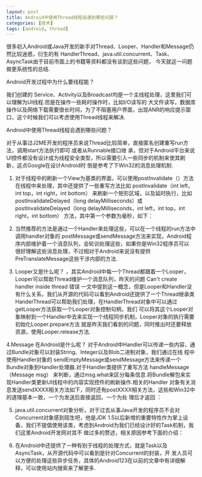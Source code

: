 ```yaml
---
layout: post
title: Android中使用Thread线程会遇到哪些问题？
categories: [技术]
tags: [android, thread]
---
```


很多初入Android或Java开发的新手对Thread、Looper、Handler和Message仍然比较迷惑，衍生的有 HandlerThread、java.util.concurrent、Task、AsyncTask由于目前市面上的书籍等资料都没有谈到这些问题， 今天就这一问题做更系统性的总结.

Android开发过程中为什么要线程能？

我们创建的 Service、Activity以及Broadcast均是一个主线程处理，这里我们可以理解为UI线程.但是在操作一些耗时操作时，比如I/O读写的 大文件读写，数据库操作以及网络下载需要很长时间，为了不阻塞用户界面，出现ANR的响应提示窗口，这个时候我们可以考虑使用Thread线程来解决.

Android中使用Thread线程会遇到哪些问题？

对于从事过J2ME开发的程序员来说Thread比较简单，直接匿名创建重写run方法，调用start方法执行即可.或者从Runnable接口继 承，但对于Android平台来说UI控件都没有设计成为线程安全类型，所以需要引入一些同步的机制来使其刷新，这点Google在设计Android时 倒是参考了下Win32的消息处理机制.

1. 对于线程中的刷新一个View为基类的界面，可以使用postInvalidate（）方法在线程中来处理，其中还提供了一些重写方法比如 postInvalidate（int left，int top，int right，int bottom） 来刷新一个矩形区域，以及延时执行，比如postInvalidateDelayed（long delayMilliseconds）或postInvalidateDelayed（long delayMilliseconds，int left，int top，int right，int bottom） 方法，其中第一个参数为毫秒，如下：

2. 当然推荐的方法是通过一个Handler来处理这些，可以在一个线程的run方法中调用handler对象的 postMessage或sendMessage方法来实现，Android程序内部维护着一个消息队列，会轮训处理这些，如果你是Win32程序员可以 很好理解这些消息处理，不过相对于Android来说没有提供 PreTranslateMessage这些干涉内部的方法.

3. Looper又是什么呢？ ，其实Android中每一个Thread都跟着一个Looper，Looper可以帮助Thread维护一个消息队列，昨天的问题 Can't create handler inside thread 错误 一文中提到这一概念，但是Looper和Handler没有什么关系，我们从开源的代码可以看到Android还提供了一个Thread继承类 HanderThread可以帮助我们处理，在HandlerThread对象中可以通过getLooper方法获取一个Looper对象控制句柄，我们 可以将其这个Looper对象映射到一个Handler中去来实现一个线程同步机制，Looper对象的执行需要初始化Looper.prepare方法 就是昨天我们看到的问题，同时推出时还要释放资源，使用Looper.release方法.

4.Message 在Android是什么呢？ 对于Android中Handler可以传递一些内容，通过Bundle对象可以封装String、Integer以及Blob二进制对象，我们通过在线 程中使用Handler对象的 sendEmptyMessage或sendMessage方法来传递一个Bundle对象到Handler处理器.对于Handler类提供了重写方法 handleMessage（Message msg） 来判断，通过msg.what来区分每条信息.将Bundle解包来实现Handler类更新UI线程中的内容实现控件的刷新操作.相关的Handler 对象有关消息发送sendXXXX相关方法如下，同时还有postXXXX相关方法，这些和Win32中的道理基本一致，一个为发送后直接返回，一个为处 理后才返回 ：

5. java.util.concurrent对象分析，对于过去从事Java开发的程序员不会对Concurrent对象感到陌生吧，他是JDK 1.5以后新增的重要特性作为掌上设备，我们不提倡使用该类，考虑到Android为我们已经设计好的Task机制，我们这里Android开发网对其不 做过多的赘述，相关原因参考下面的介绍：

6. 在Android中还提供了一种有别于线程的处理方式，就是Task以及AsyncTask，从开源代码中可以看到是针对Concurrent的封装，开 发人员可以方便的处理这些异步任务，具体的Android123在以前的文章中有详细解释，可以使用站内搜索来了解更多.